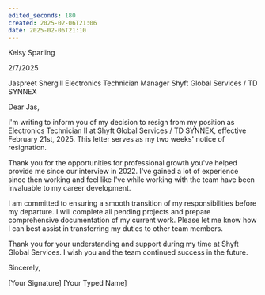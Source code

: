 ```yaml
---
edited_seconds: 180
created: 2025-02-06T21:06
date: 2025-02-06T21:10
---
```

Kelsy Sparling

2/7/2025

Jaspreet Shergill
Electronics Technician Manager
Shyft Global Services / TD SYNNEX

Dear Jas,

I'm writing to inform you of my decision to resign from my position as Electronics Technician II at Shyft Global Services / TD SYNNEX, effective February 21st, 2025. This letter serves as my two weeks' notice of resignation.

Thank you for the opportunities for professional growth you've helped provide me since our interview in 2022. I've gained a lot of experience since then working and feel like I've while working with the team have been invaluable to my career development.

I am committed to ensuring a smooth transition of my responsibilities before my departure. I will complete all pending projects and prepare comprehensive documentation of my current work. Please let me know how I can best assist in transferring my duties to other team members.

Thank you for your understanding and support during my time at Shyft Global Services. I wish you and the team continued success in the future.

Sincerely,

[Your Signature]
[Your Typed Name]